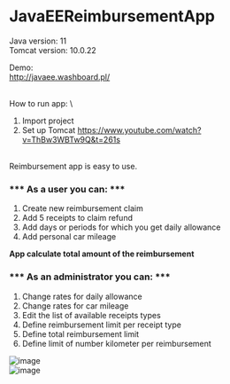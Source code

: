 # JavaEEReimbursementApp

Java version: 11\
Tomcat version: 10.0.22

Demo:\
http://javaee.washboard.pl/ 

\
How to run app: \
1.  Import project
2.  Set up Tomcat 
https://www.youtube.com/watch?v=ThBw3WBTw9Q&t=261s




\
Reimbursement app is easy to use.  

### *** As a user you can: ***

1.  Create new reimbursement claim
2.  Add 5 receipts to claim refund
3.  Add days or periods for which you get daily allowance
4.  Add personal car mileage

**App calculate total amount of the reimbursement**  
  

### *** As an administrator you can: ***

1.  Change rates for daily allowance
2.  Change rates for car mileage
3.  Edit the list of available receipts types
4.  Define reimbursement limit per receipt type
5.  Define total reimbursement limit
6.  Define limit of number kilometer per reimbursement

![image](https://user-images.githubusercontent.com/44433800/177217393-aa15c962-040b-4a67-95f9-edc88bafbc2b.png)\
![image](https://user-images.githubusercontent.com/44433800/177217498-f3c46e5d-9b95-4909-aa0d-87c8f42b22d8.png)


